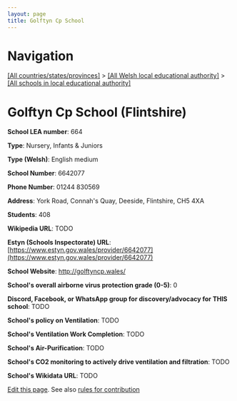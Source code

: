```yaml
---
layout: page
title: Golftyn Cp School
---
```

# Navigation

[[All countries/states/provinces]](../../..) > [[All Welsh local educational authority]](../..) > [[All schools in local educational authority]](..)

# Golftyn Cp School (Flintshire)

**School LEA number**: 664

**Type**: Nursery, Infants & Juniors

**Type (Welsh)**: English medium

**School Number**: 6642077

**Phone Number**: 01244 830569

**Address**: York Road, Connah's Quay, Deeside, Flintshire, CH5 4XA

**Students**: 408

**Wikipedia URL**: TODO

**Estyn (Schools Inspectorate) URL**: [https://www.estyn.gov.wales/provider/6642077](https://www.estyn.gov.wales/provider/6642077)

**School Website**: http://golftyncp.wales/

**School's overall airborne virus protection grade (0-5)**: 0

**Discord, Facebook, or WhatsApp group for discovery/advocacy for THIS school**: TODO

**School's policy on Ventilation**: TODO

**School's Ventilation Work Completion**: TODO

**School's Air-Purification**: TODO

**School's CO2 monitoring to actively drive ventilation and filtration**: TODO

**School's Wikidata URL**: TODO




[Edit this page](https://github.com/ventilate-schools/Wales/edit/prif/./Flintshire/Golftyn_Cp_School.md). See also [rules for contribution](../../../contribution-rules/)